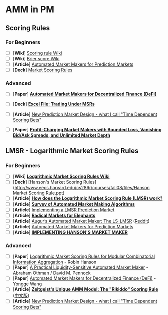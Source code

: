 # AMM in PM

## Scoring Rules

### For Beginners

- [ ] [**Wiki**] [Scoring rule Wiki](https://en.wikipedia.org/wiki/Scoring_rule)
- [ ] [**Wiki**] [Brier score Wiki](https://en.wikipedia.org/wiki/Brier_score)
- [ ] [**Article**] [Automated Market Makers for Prediction Markets](https://docs.gnosis.io/conditionaltokens/docs/introduction3/)
- [ ] [**Deck**] [Market Scoring Rules](https://courses.cs.duke.edu/spring17/compsci590.2/market_scoring.pdf)

### Advanced

- [ ] [**Paper**] [**Automated Market Makers for Decentralized Finance (DeFi)**](https://arxiv.org/pdf/2009.01676.pdf)
- [ ] [**Deck**] [**Excel File: Trading Under MSRs**](https://bitcoinhivemind.com/papers/LogMSR_Demo.xlsx)
- [ ] [**Article**] [New Prediction Market Design - what I call "Time Dependent Scoring Bets"](https://pashanomics.substack.com/p/new-prediction-market-design-what)

- [ ] [**Paper**] [**Profit-Charging Market Makers with Bounded Loss, Vanishing Bid/Ask Spreads, and Unlimited Market Depth**](https://www.cs.cmu.edu/~sandholm/profitChargingMarketMaker.ec12.pdf)



## LMSR - Logarithmic Market Scoring Rules

### For Beginners

- [ ] [**Wiki**] [**Logarithmic Market Scoring Rules Wiki**](https://en.wikipedia.org/wiki/Scoring_rule#Logarithmic_scoring_rule)
- [ ] [**Deck**] [Hanson's Market Scoring Rules](http://www.eecs.harvard.edu/cs286r/courses/fall08/files/Hanson Market Scoring Rule.ppt)
- [ ] [**Article**] [**How does the Logarithmic Market Scoring Rule (LMSR) work?**](https://www.cultivatelabs.com/prediction-markets-guide/how-does-logarithmic-market-scoring-rule-lmsr-work)
- [ ] [**Article**] [**Survey of Automated Market Making Algorithms**](https://medium.com/terra-money/survey-of-automated-market-making-algorithms-951f91ce727a)
- [ ] [**Article**] [Implementing a LMSR Prediction Market](https://beza1e1.tuxen.de/articles/LMSR.html)
- [ ] [**Article**] [**Radical Markets for Elephants**](https://blog.gnosis.pm/radical-markets-for-elephants-a742916812db)
- [ ] [**Article**] [Augur’s Automated Market Maker: The LS-LMSR](https://augur.mystrikingly.com/blog/augur-s-automated-market-maker-the-ls-lmsr) ([Reddit](https://www.reddit.com/r/Augur/comments/3ed0wm/augurs_automated_market_maker_the_lslmsr/))
- [ ] [**Article**] [Automated Market Makers for Prediction Markets](https://docs.gnosis.io/conditionaltokens/docs/introduction3/)
- [ ] [**Article**] [**IMPLEMENTING HANSON'S MARKET MAKER**](http://blog.oddhead.com/2006/10/30/implementing-hansons-market-maker/)

### Advanced

- [ ] [**Paper**] [Logarithmic Market Scoring Rules for Modular Combinatorial Information Aggregation](https://mason.gmu.edu/~rhanson/mktscore.pdf) - Robin Hanson
- [ ] [**Paper**] [A Practical Liquidity-Sensitive Automated Market Maker](http://www.cs.cmu.edu/~sandholm/liquidity-sensitive%20market%20maker.EC10.pdf) - Abraham Othman / David M. Pennock
- [ ] [**Paper**] [Automated Market Makers for Decentralized Finance (DeFi)](https://arxiv.org/pdf/2009.01676.pdf) - Yongge Wang
- [ ] [**Article**] [**Zeitgeist's Unique AMM Model: The "Rikiddo" Scoring Rule**](https://blog.zeitgeist.pm/introducing-zeitgeists-rikiddo-scoring-rule/)  ([中文版](https://www.chainnews.com/articles/886051557010.htm))
- [ ] [**Article**] [New Prediction Market Design - what I call "Time Dependent Scoring Bets"](https://pashanomics.substack.com/p/new-prediction-market-design-what)
